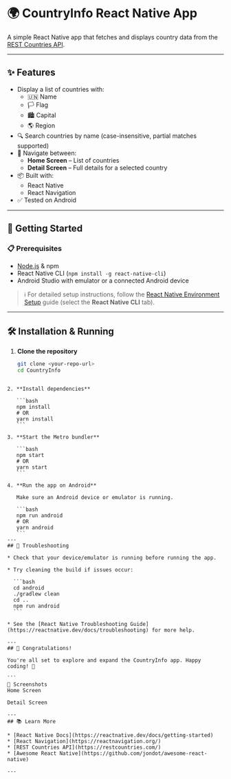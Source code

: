 # 🌍 CountryInfo React Native App

A simple React Native app that fetches and displays country data from the [REST Countries API](https://restcountries.com/).

---

## ✨ Features

- Display a list of countries with:
  - 🇺🇳 Name
  - 🏳️ Flag
  - 🏙️ Capital
  - 🌎 Region
- 🔍 Search countries by name (case-insensitive, partial matches supported)
- 📱 Navigate between:
  - **Home Screen** – List of countries
  - **Detail Screen** – Full details for a selected country
- 📦 Built with:
  - React Native
  - React Navigation
- ✅ Tested on Android

---

## 🚀 Getting Started

### 📋 Prerequisites

- [Node.js](https://nodejs.org/) & npm
- React Native CLI (`npm install -g react-native-cli`)
- Android Studio with emulator or a connected Android device

> ℹ️ For detailed setup instructions, follow the [React Native Environment Setup](https://reactnative.dev/docs/environment-setup) guide (select the **React Native CLI** tab).

---

## 🛠️ Installation & Running

1. **Clone the repository**

   ```bash
   git clone <your-repo-url>
   cd CountryInfo
````

2. **Install dependencies**

   ```bash
   npm install
   # OR
   yarn install
   ```

3. **Start the Metro bundler**

   ```bash
   npm start
   # OR
   yarn start
   ```

4. **Run the app on Android**

   Make sure an Android device or emulator is running.

   ```bash
   npm run android
   # OR
   yarn android
   ```
---
## 🧩 Troubleshooting

* Check that your device/emulator is running before running the app.

* Try cleaning the build if issues occur:

  ```bash
  cd android
  ./gradlew clean
  cd ..
  npm run android
  ```

* See the [React Native Troubleshooting Guide](https://reactnative.dev/docs/troubleshooting) for more help.

---
## 🎉 Congratulations!

You're all set to explore and expand the CountryInfo app. Happy coding! 🚀

```
📸 Screenshots
Home Screen

Detail Screen

---
## 📚 Learn More

* [React Native Docs](https://reactnative.dev/docs/getting-started)
* [React Navigation](https://reactnavigation.org/)
* [REST Countries API](https://restcountries.com/)
* [Awesome React Native](https://github.com/jondot/awesome-react-native)

---

